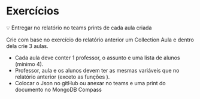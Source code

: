 # Exercícios

<aside>
💡 Entregar no relatório no teams prints de cada aula criada

</aside>

Crie com base no exercício do relatório anterior um Collection Aula e dentro dela crie 3 aulas.

- Cada aula deve conter 1 professor, o assunto e uma lista de alunos (mínimo 4).
- Professor, aula e os alunos devem ter as mesmas variáveis que no relatório anterior  (exceto as funções ).
- Colocar o Json no gitHub ou anexar no teams e uma print do documento no MongoDB Compass